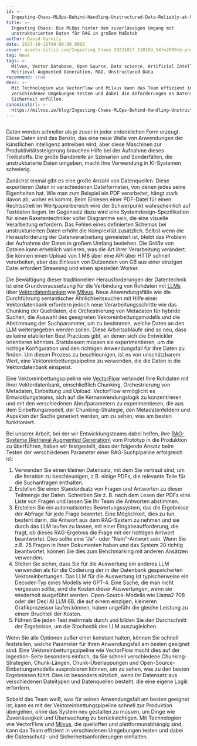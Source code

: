 ```yaml
---
id: >-
  Ingesting-Chaos-MLOps-Behind-Handling-Unstructured-Data-Reliably-at-Scale-for-RAG.md
title: >-
  Ingesting Chaos: Die MLOps hinter dem zuverlässigen Umgang mit
  unstrukturierten Daten für RAG in großem Maßstab
author: David Garnitz
date: 2023-10-16T00:00:00.000Z
cover: assets.zilliz.com/Ingesting_Chaos_20231017_110103_54fe2009cb.png
tag: News
tags: >-
  Milvus, Vector Database, Open Source, Data science, Artificial Intelligence,
  Retrieval Augmented Generation, RAG, Unstructured Data
recommend: true
desc: >-
  Mit Technologien wie VectorFlow und Milvus kann das Team effizient in
  verschiedenen Umgebungen testen und dabei die Anforderungen an Datenschutz und
  Sicherheit erfüllen.
canonicalUrl: >-
  https://milvus.io/blog/Ingesting-Chaos-MLOps-Behind-Handling-Unstructured-Data-Reliably-at-Scale-for-RAG.md
---
```

<p>
  <span class="img-wrapper">
    <img translate="no" src="https://assets.zilliz.com/Ingesting_Chaos_20231017_110103_54fe2009cb.png" alt="" class="doc-image" id="" />
    <span></span>
  </span>
</p>
<p>Daten werden schneller als je zuvor in jeder erdenklichen Form erzeugt. Diese Daten sind das Benzin, das eine neue Welle von Anwendungen der künstlichen Intelligenz antreiben wird, aber diese Maschinen zur Produktivitätssteigerung brauchen Hilfe bei der Aufnahme dieses Treibstoffs. Die große Bandbreite an Szenarien und Sonderfällen, die unstrukturierte Daten umgeben, macht ihre Verwendung in KI-Systemen schwierig.</p>
<p>Zunächst einmal gibt es eine große Anzahl von Datenquellen. Diese exportieren Daten in verschiedenen Dateiformaten, von denen jedes seine Eigenheiten hat. Wie man zum Beispiel ein PDF verarbeitet, hängt stark davon ab, woher es kommt. Beim Einlesen einer PDF-Datei für einen Rechtsstreit im Wertpapierbereich wird der Schwerpunkt wahrscheinlich auf Textdaten liegen. Im Gegensatz dazu wird eine Systemdesign-Spezifikation für einen Raketentechniker voller Diagramme sein, die eine visuelle Verarbeitung erfordern. Das Fehlen eines definierten Schemas bei unstrukturierten Daten erhöht die Komplexität zusätzlich. Selbst wenn die Herausforderung der Datenverarbeitung gemeistert ist, bleibt das Problem der Aufnahme der Daten in großem Umfang bestehen. Die Größe von Dateien kann erheblich variieren, was die Art ihrer Verarbeitung verändert. Sie können einen Upload von 1 MB über eine API über HTTP schnell verarbeiten, aber das Einlesen von Dutzenden von GB aus einer einzigen Datei erfordert Streaming und einen speziellen Worker.</p>
<p>Die Bewältigung dieser traditionellen Herausforderungen der Datentechnik ist eine Grundvoraussetzung für die Verbindung von Rohdaten mit <a href="https://zilliz.com/glossary/large-language-models-(llms)">LLMs</a> über <a href="https://zilliz.com/learn/what-is-vector-database">Vektordatenbanken</a> wie <a href="https://github.com/milvus-io/milvus">Milvus</a>. Neue Anwendungsfälle wie die Durchführung semantischer Ähnlichkeitssuchen mit Hilfe einer Vektordatenbank erfordern jedoch neue Verarbeitungsschritte wie das Chunking der Quelldaten, die Orchestrierung von Metadaten für hybride Suchen, die Auswahl des geeigneten Vektoreinbettungsmodells und die Abstimmung der Suchparameter, um zu bestimmen, welche Daten an den LLM weitergegeben werden sollen. Diese Arbeitsabläufe sind so neu, dass es keine etablierten Best Practices gibt, an denen sich die Entwickler orientieren könnten. Stattdessen müssen sie experimentieren, um die richtige Konfiguration und den richtigen Anwendungsfall für ihre Daten zu finden. Um diesen Prozess zu beschleunigen, ist es von unschätzbarem Wert, eine Vektoreinbettungspipeline zu verwenden, die die Daten in die Vektordatenbank einspeist.</p>
<p>Eine Vektoreinbettungspipeline wie <a href="https://github.com/dgarnitz/vectorflow">VectorFlow</a> verbindet Ihre Rohdaten mit Ihrer Vektordatenbank, einschließlich Chunking, Orchestrierung von Metadaten, Einbettung und Upload. VectorFlow ermöglicht es Entwicklungsteams, sich auf die Kernanwendungslogik zu konzentrieren und mit den verschiedenen Abrufparametern zu experimentieren, die aus dem Einbettungsmodell, der Chunking-Strategie, den Metadatenfeldern und Aspekten der Suche generiert werden, um zu sehen, was am besten funktioniert.</p>
<p>Bei unserer Arbeit, bei der wir Entwicklungsteams dabei helfen, ihre <a href="https://zilliz.com/use-cases/llm-retrieval-augmented-generation">RAG-Systeme (Retrieval Augmented Generation)</a> vom Prototyp in die Produktion zu überführen, haben wir festgestellt, dass der folgende Ansatz beim Testen der verschiedenen Parameter einer RAG-Suchpipeline erfolgreich ist:</p>
<ol>
<li>Verwenden Sie einen kleinen Datensatz, mit dem Sie vertraut sind, um die Iteration zu beschleunigen, z.B. einige PDFs, die relevante Teile für die Suchanfragen enthalten.</li>
<li>Erstellen Sie einen Standardsatz von Fragen und Antworten zu dieser Teilmenge der Daten. Schreiben Sie z. B. nach dem Lesen der PDFs eine Liste von Fragen und lassen Sie Ihr Team die Antworten abstimmen.</li>
<li>Erstellen Sie ein automatisiertes Bewertungssystem, das die Ergebnisse der Abfrage für jede Frage bewertet. Eine Möglichkeit, dies zu tun, besteht darin, die Antwort aus dem RAG-System zu nehmen und sie durch das LLM laufen zu lassen, mit einer Eingabeaufforderung, die fragt, ob dieses RAG-Ergebnis die Frage mit der richtigen Antwort beantwortet. Dies sollte eine "Ja"- oder "Nein"-Antwort sein. Wenn Sie z.B. 25 Fragen in Ihren Dokumenten haben und das System 20 richtig beantwortet, können Sie dies zum Benchmarking mit anderen Ansätzen verwenden.</li>
<li>Stellen Sie sicher, dass Sie für die Auswertung ein anderes LLM verwenden als für die Codierung der in der Datenbank gespeicherten Vektoreinbettungen. Das LLM für die Auswertung ist typischerweise ein Decoder-Typ eines Modells wie GPT-4. Eine Sache, die man nicht vergessen sollte, sind die Kosten dieser Auswertungen, wenn sie wiederholt ausgeführt werden. Open-Source-Modelle wie Llama2 70B oder der Deci AI LLM 6B, die auf einem einzigen, kleineren Grafikprozessor laufen können, haben ungefähr die gleiche Leistung zu einem Bruchteil der Kosten.</li>
<li>Führen Sie jeden Test mehrmals durch und bilden Sie den Durchschnitt der Ergebnisse, um die Stochastik des LLM auszugleichen.</li>
</ol>
<p>Wenn Sie alle Optionen außer einer konstant halten, können Sie schnell feststellen, welche Parameter für Ihren Anwendungsfall am besten geeignet sind. Eine Vektoreinbettungspipeline wie VectorFlow macht dies auf der Ingestion-Seite besonders einfach, da Sie schnell verschiedene Chunking-Strategien, Chunk-Längen, Chunk-Überlappungen und Open-Source-Einbettungsmodelle ausprobieren können, um zu sehen, was zu den besten Ergebnissen führt. Dies ist besonders nützlich, wenn Ihr Datensatz aus verschiedenen Dateitypen und Datenquellen besteht, die eine eigene Logik erfordern.</p>
<p>Sobald das Team weiß, was für seinen Anwendungsfall am besten geeignet ist, kann es mit der Vektoreinbettungspipeline schnell zur Produktion übergehen, ohne das System neu gestalten zu müssen, um Dinge wie Zuverlässigkeit und Überwachung zu berücksichtigen. Mit Technologien wie VectorFlow und <a href="https://zilliz.com/what-is-milvus">Milvus</a>, die quelloffen und plattformunabhängig sind, kann das Team effizient in verschiedenen Umgebungen testen und dabei die Datenschutz- und Sicherheitsanforderungen einhalten.</p>
